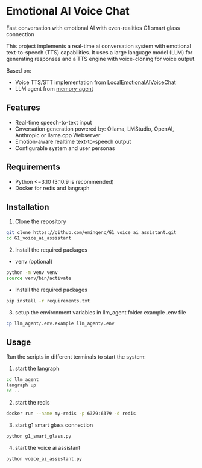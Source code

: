 # Emotional AI Voice Chat 

Fast conversation with emotional AI with even-realities G1 smart glass connection

This project implements a real-time ai conversation system with emotional text-to-speech (TTS) capabilities. It uses a large language model (LLM) for generating responses and a TTS engine with voice-cloning for voice output.

Based on:
- Voice TTS/STT implementation from [LocalEmotionalAIVoiceChat](https://github.com/KoljaB/LocalEmotionalAIVoiceChat)
- LLM agent from [memory-agent](https://github.com/langchain-ai/memory-agent)

## Features

- Real-time speech-to-text input
- Cnversation generation powered by: Ollama, LMStudio, OpenAI, Anthropic or llama.cpp Webserver
- Emotion-aware realtime text-to-speech output
- Configurable system and user personas

## Requirements

- Python <=3.10 (3.10.9 is recommended)
- Docker for redis and langraph

## Installation

1. Clone the repository
  
  ```bash
  git clone https://github.com/emingenc/G1_voice_ai_assistant.git
  cd G1_voice_ai_assistant
  ```
2. Install the required packages

  - venv (optional)

```bash
python -m venv venv
source venv/bin/activate
```
  - Install the required packages

```bash
pip install -r requirements.txt
```

3. setup the environment variables in llm_agent folder example .env file

```bash
cp llm_agent/.env.example llm_agent/.env
```




## Usage

Run the scripts in different terminals to start the system:

1. start the langraph

```bash
cd llm_agent
langraph up
cd ..
```

2. start the redis

```bash
docker run --name my-redis -p 6379:6379 -d redis
```

3. start g1 smart glass connection

```bash
python g1_smart_glass.py
```

4. start the voice ai assistant

```bash
python voice_ai_assistant.py
```




